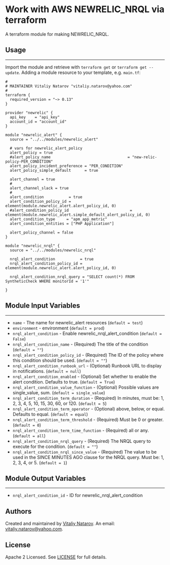 # Work with AWS NEWRELIC_NRQL via terraform

A terraform module for making NEWRELIC_NRQL.


## Usage
----------------------
Import the module and retrieve with ```terraform get``` or ```terraform get --update```. Adding a module resource to your template, e.g. `main.tf`:

```
#
# MAINTAINER Vitaliy Natarov "vitaliy.natarov@yahoo.com"
#
terraform {
  required_version = "~> 0.13"
}

provider "newrelic" {
  api_key    = "api_key"
  account_id = "account_id"
}

module "newrelic_alert" {
  source = "../../modules/newrelic_alert"

  # vars for newrelic_alert_policy
  alert_policy = true
  #alert_policy_name                                  = "new-relic-policy-PER_CONDITION"
  alert_policy_incident_preference = "PER_CONDITION"
  alert_policy_simple_default      = true

  alert_channel = true
  #
  alert_channel_slack = true
  #
  alert_condition           = true
  alert_condition_policy_id = element(module.newrelic_alert.alert_policy_id, 0)
  #alert_condition_policy_id                           = element(module.newrelic_alert.simple_default_alert_policy_id, 0)
  alert_condition_type     = "apm_app_metric"
  alert_condition_entities = ["PHP Application"]

  alert_policy_channel = false
}

module "newrelic_nrql" {
  source = "../../modules/newrelic_nrql"

  nrql_alert_condition           = true
  nrql_alert_condition_policy_id = element(module.newrelic_alert.alert_policy_id, 0)

  nrql_alert_condition_nrql_query = "SELECT count(*) FROM SyntheticCheck WHERE monitorId = '1'"

}
```

## Module Input Variables
----------------------
- `name` - The name for newrelic_alert resources (`default = test`)
- `environment` - environment (`default = prod`)
- `nrql_alert_condition` - Enable newrelic_nrql_alert_condition (`default = False`)
- `nrql_alert_condition_name` - (Required) The title of the condition (`default = ""`)
- `nrql_alert_condition_policy_id` - (Required) The ID of the policy where this condition should be used. (`default = ""`)
- `nrql_alert_condition_runbook_url` - (Optional) Runbook URL to display in notifications. (`default = null`)
- `nrql_alert_condition_enabled` - (Optional) Set whether to enable the alert condition. Defaults to true. (`default = True`)
- `nrql_alert_condition_value_function` - (Optional) Possible values are single_value, sum. (`default = single_value`)
- `nrql_alert_condition_term_duration` - (Required) In minutes, must be: 1, 2, 3, 4, 5, 10, 15, 30, 60, or 120. (`default = 5`)
- `nrql_alert_condition_term_operator` - (Optional) above, below, or equal. Defaults to equal. (`default = equal`)
- `nrql_alert_condition_term_threshold` - (Required) Must be 0 or greater. (`default = 0`)
- `nrql_alert_condition_term_time_function` - (Required) all or any. (`default = all`)
- `nrql_alert_condition_nrql_query` - (Required) The NRQL query to execute for the condition. (`default = ""`)
- `nrql_alert_condition_nrql_since_value` - (Required) The value to be used in the SINCE <X> MINUTES AGO clause for the NRQL query. Must be: 1, 2, 3, 4, or 5. (`default = 1`)

## Module Output Variables
----------------------
- `nrql_alert_condition_id` - ID for newrelic_nrql_alert_condition


## Authors

Created and maintained by [Vitaliy Natarov](https://github.com/SebastianUA). An email: [vitaliy.natarov@yahoo.com](vitaliy.natarov@yahoo.com).

## License

Apache 2 Licensed. See [LICENSE](https://github.com/SebastianUA/terraform/blob/master/LICENSE) for full details.
